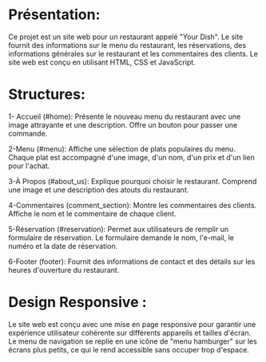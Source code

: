 # Présentation:
 Ce projet est un site web pour un restaurant appelé "Your Dish". Le site fournit des informations sur le menu du restaurant, les réservations, des informations générales sur le restaurant et les commentaires des clients.
 Le site web est conçu en utilisant HTML, CSS et JavaScript.
 
 # Structures:

1- Accueil (#home):
Présente le nouveau menu du restaurant avec une image attrayante et une description.
Offre un bouton pour passer une commande.

2-Menu (#menu):
Affiche une sélection de plats populaires du menu.
Chaque plat est accompagné d'une image, d'un nom, d'un prix et d'un lien pour l'achat.

3-À Propos (#about_us):
Explique pourquoi choisir le restaurant.
Comprend une image et une description des atouts du restaurant.

4-Commentaires (comment_section):
Montre les commentaires des clients.
Affiche le nom et le commentaire de chaque client.

5-Réservation (#reservation):
Permet aux utilisateurs de remplir un formulaire de réservation.
Le formulaire demande le nom, l'e-mail, le numéro et la date de réservation.

6-Footer (footer):
Fournit des informations de contact et des détails sur les heures d'ouverture du restaurant.

# Design Responsive :
Le site web est conçu avec une mise en page responsive pour garantir une expérience utilisateur cohérente sur différents appareils et tailles d'écran. Le menu de navigation se replie en une icône de "menu hamburger" sur les écrans plus petits, ce qui le rend accessible sans occuper trop d'espace.